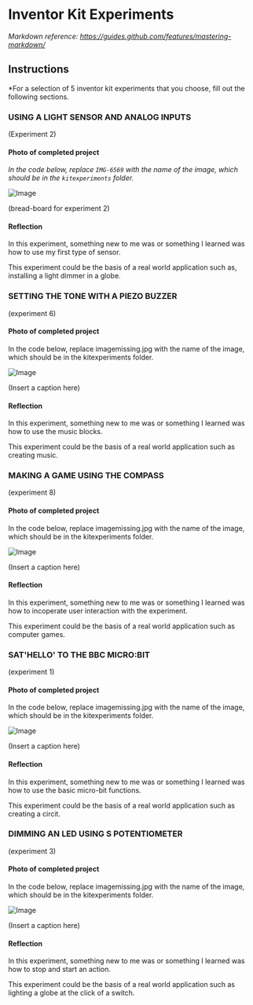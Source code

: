 # Inventor Kit Experiments

*Markdown reference: https://guides.github.com/features/mastering-markdown/*

## Instructions ##

*For a selection of 5 inventor kit experiments that you choose, fill out the following sections.

### USING A LIGHT SENSOR AND ANALOG INPUTS ###

(Experiment 2)

#### Photo of completed project ####
*In the code below, replace `IMG-6569` with the name of the image, which should be in the `kitexperiments` folder.*

![Image](experiment2.jpg)

(bread-board for experiment 2)

#### Reflection ####

In this experiment, something new to me was or something I learned was how to use my first type of sensor.

This experiment could be the basis of a real world application such as, installing a light dimmer in a globe.

### SETTING THE TONE WITH A PIEZO BUZZER ###

(experiment 6)

#### Photo of completed project ####
In the code below, replace imagemissing.jpg with the name of the image, which should be in the kitexperiments folder.

![Image](experiment6.jpg)

(Insert a caption here)

#### Reflection ####

In this experiment, something new to me was or something I learned was how to use the music blocks.

This experiment could be the basis of a real world application such as creating music.

### MAKING A GAME USING THE COMPASS ###

(experiment 8)

#### Photo of completed project ####
In the code below, replace imagemissing.jpg with the name of the image, which should be in the kitexperiments folder.

![Image](experiment8.jpg)

(Insert a caption here)

#### Reflection ####

In this experiment, something new to me was or something I learned was how to incoperate user interaction with the experiment.

This experiment could be the basis of a real world application such as computer games.

### SAT'HELLO' TO THE BBC MICRO:BIT ###

(experiment 1)

#### Photo of completed project ####
In the code below, replace imagemissing.jpg with the name of the image, which should be in the kitexperiments folder.

![Image](experiment1.jpg)

(Insert a caption here)

#### Reflection ####

In this experiment, something new to me was or something I learned was how to use the basic micro-bit functions.

This experiment could be the basis of a real world application such as creating a circit.

### DIMMING AN LED USING S POTENTIOMETER ###

(experiment 3)

#### Photo of completed project ####
In the code below, replace imagemissing.jpg with the name of the image, which should be in the kitexperiments folder.

![Image](missingimage.png)

(Insert a caption here)

#### Reflection ####

In this experiment, something new to me was or something I learned was how to stop and start an action.

This experiment could be the basis of a real world application such as lighting a globe at the click of a switch.

